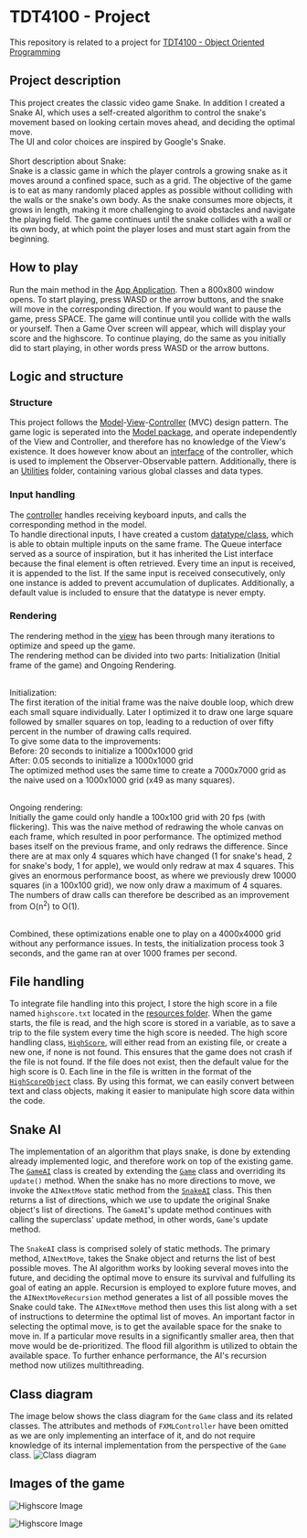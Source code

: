 # TDT4100 - Project

This repository is related to a project for [TDT4100 - Object Oriented Programming](https://www.ntnu.no/studier/emner/TDT4100)

## Project description

This project creates the classic video game Snake. In addition I created a Snake AI, which uses a self-created algorithm to control the snake's movement based on looking certain moves ahead, and deciding the optimal move. <br/>
The UI and color choices are inspired by Google's Snake. <br/><br/>
Short description about Snake: <br/>
Snake is a classic game in which the player controls a growing snake as it moves around a confined space, such as a grid. The objective of the game is to eat as many randomly placed apples as possible without colliding with the walls or the snake's own body. As the snake consumes more objects, it grows in length, making it more challenging to avoid obstacles and navigate the playing field. The game continues until the snake collides with a wall or its own body, at which point the player loses and must start again from the beginning.


## How to play

Run the main method in the [App Application](src/main/java/Snake/App.java). Then a 800x800 window opens. To start playing, press WASD or the arrow buttons, and the snake will move in the corresponding direction. If you would want to pause the game, press SPACE. The game will continue until you collide with the walls or yourself. Then a Game Over screen will appear, which will display your score and the highscore. To continue playing, do the same as you initially did to start playing, in other words press WASD or the arrow buttons.

## Logic and structure

### Structure

This project follows the [Model](src/main/java/Snake/Model/)-[View](src/main/java/Snake/View/)-[Controller](src/main/java/Snake/Controller/) (MVC) design pattern.
The game logic is seperated into the [Model package](src/main/java/Snake/Model/), and operate independently of the View and Controller, and therefore has no knowledge of the View's existence. It does however know about an [interface](src/main/java/Snake/Controller/ControllerListener.java) of the controller, which is used to implement the Observer-Observable pattern. Additionally, there is an [Utilities](src/main/java/Snake/Utils/) folder, containing various global classes and data types.

### Input handling

The [controller](src/main/java/Snake/Controller/FXMLController.java) handles receiving keyboard inputs, and calls the corresponding method in the model.<br/> 
To handle directional inputs, I have created a custom [datatype/class](src/main/java/Snake/Model/DirectionDefaultList.java), which is able to obtain multiple inputs on the same frame. The Queue interface served as a source of inspiration, but it has inherited the List interface because the final element is often retrieved. Every time an input is received, it is appended to the list. If the same input is received consecutively, only one instance is added to prevent accumulation of duplicates. Additionally, a default value is included to ensure that the datatype is never empty.

### Rendering
The rendering method in the [view](src/main/java/Snake/View/GameView.java) has been through many iterations to optimize and speed up the game.<br/>
The rendering method can be divided into two parts: Initialization (Initial frame of the game) and Ongoing Rendering.<br/><br/>

Initialization: <br/>
The first iteration of the initial frame was the naive double loop, which drew each small square individually. Later I optimized it to draw one large square followed by smaller squares on top, leading to a reduction of over fifty percent in the number of drawing calls required. <br/> 
To give some data to the improvements: <br/>
Before: 20 seconds to initialize a 1000x1000 grid <br/>
After: 0.05 seconds to initialize a 1000x1000 grid <br/>
The optimized method uses the same time to create a 7000x7000 grid as the naive used on a 1000x1000 grid (x49 as many squares). <br/><br/>

Ongoing rendering: <br/>
Initially the game could only handle a 100x100 grid with 20 fps (with flickering). This was the naive method of redrawing the whole canvas on each frame, which resulted in poor performance. The optimized method bases itself on the previous frame, and only redraws the difference. Since there are at max only 4 squares which have changed (1 for snake's head, 2 for snake's body, 1 for apple), we would only redraw at max 4 squares.
This gives an enormous performance boost, as where we previously drew 10000 squares (in a 100x100 grid), we now only draw a maximum of 4 squares. The numbers of draw calls can therefore be described as an improvement from O(n<sup>2</sup>) to O(1). <br/><br/>

Combined, these optimizations enable one to play on a 4000x4000 grid without any performance issues. In tests, the initialization process took 3 seconds, and the game ran at over 1000 frames per second.

## File handling
To integrate file handling into this project, I store the high score in a file named `highscore.txt` located in the [resources folder](src/main/resources/Snake/Data/). When the game starts, the file is read, and the high score is stored in a variable, as to save a trip to the file system every time the high score is needed. The high score handling class, [`HighScore`](src/main/java/Snake/Data/HighScore.java), will either read from an existing file, or create a new one, if none is not found. This ensures that the game does not crash if the file is not found. If the file does not exist, then the default value for the high score is 0. Each line in the file is written in the format of the [`HighScoreObject`](src/main/java/Snake/Data/HighScoreObject.java) class. By using this format, we can easily convert between text and class objects, making it easier to manipulate high score data within the code.

## Snake AI
The implementation of an algorithm that plays snake, is done by extending already implemented logic, and therefore work on top of the existing game. The [`GameAI`](src/main/java/Snake/Model/AI/GameAI.java) class is created by extending the [`Game`](src/main/java/Snake/Model/Game.java) class and overriding its `update()` method. When the snake has no more directions to move, we invoke the `AINextMove` static method from the [`SnakeAI`](src/main/java/Snake/Model/AI/SnakeAI.java) class. This then returns a list of directions, which we use to update the original Snake object's list of directions. The `GameAI`'s update method continues with calling the superclass' update method, in other words, `Game`'s update method.
<br/>
<br/>
The `SnakeAI` class is comprised solely of static methods. The primary method, `AINextMove`, takes the Snake object and returns the list of best possible moves. The AI algorithm works by looking several moves into the future, and deciding the optimal move to ensure its survival and fulfulling its goal of eating an apple. Recursion is employed to explore future moves, and the `AINextMoveRecursion` method generates a list of all possible moves the Snake could take. The `AINextMove` method then uses this list along with a set of instructions to determine the optimal list of moves. An important factor in selecting the optimal move, is to get the available space for the snake to move in. If a particular move results in a significantly smaller area, then that move would be de-prioritized. The flood fill algorithm is utilized to obtain the available space.
To further enhance performance, the AI's recursion method now utilizes multithreading.

## Class diagram
The image below shows the class diagram for the `Game` class and its related classes. The attributes and methods of `FXMLController` have been omitted as we are only implementing an interface of it, and do not require knowledge of its internal implementation from the perspective of the `Game` class. 
![Class diagram](img/TDT4100%20-%20Project%20-%20Class%20Diagram.jpg)

## Images of the game
![Highscore Image](img/SnakeAI.gif)

![Highscore Image](img/Highscore.png)




